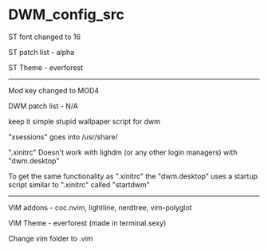 # DWM_config_src

ST font changed to 16  

ST patch list - alpha

ST Theme - everforest

------------------------------------
Mod key changed to MOD4  

DWM patch list - N/A

keep it simple stupid wallpaper script for dwm  

"xsessions" goes into /usr/share/

".xinitrc" Doesn't work with lighdm (or any other login managers) with "dwm.desktop"

To get the same functionality as ".xinitrc" the "dwm.desktop" uses a startup script similar to ".xinitrc" called "startdwm"

------------------------------------
VIM addons - coc.nvim, lightline, nerdtree, vim-polyglot

VIM Theme - everforest (made in terminal.sexy)

Change vim folder to .vim
